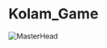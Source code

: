 # Kolam_Game
![MasterHead](https://drive.google.com/file/d/1PwiWHRN7dyhRFHp-usZEQew6jozziSY2/view?usp=sharing)
